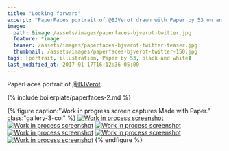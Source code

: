 ```yaml
---
title: "Looking forward"
excerpt: "PaperFaces portrait of @BJVerot drawn with Paper by 53 on an iPad."
image: 
  path: &image /assets/images/paperfaces-bjverot-twitter.jpg 
  feature: *image
  teaser: /assets/images/paperfaces-bjverot-twitter-teaser.jpg
  thumbnail: /assets/images/paperfaces-bjverot-twitter-150.jpg
tags: [portrait, illustration, Paper by 53, black and white]
last_modified_at: 2017-01-17T16:12:36-05:00
---
```


PaperFaces portrait of [@BJVerot](https://twitter.com/BJVerot).

{% include boilerplate/paperfaces-2.md %}

{% figure caption:"Work in progress screen captures Made with Paper." class:"gallery-3-col" %}
[![Work in process screenshot](/assets/images/paperfaces-bjverot-process-1-600.jpg)](/assets/images/paperfaces-bjverot-process-1-lg.jpg)
[![Work in process screenshot](/assets/images/paperfaces-bjverot-process-2-600.jpg)](/assets/images/paperfaces-bjverot-process-2-lg.jpg)
[![Work in process screenshot](/assets/images/paperfaces-bjverot-process-3-600.jpg)](/assets/images/paperfaces-bjverot-process-3-lg.jpg)
[![Work in process screenshot](/assets/images/paperfaces-bjverot-process-4-600.jpg)](/assets/images/paperfaces-bjverot-process-4-lg.jpg)
[![Work in process screenshot](/assets/images/paperfaces-bjverot-process-5-600.jpg)](/assets/images/paperfaces-bjverot-process-5-lg.jpg)
[![Work in process screenshot](/assets/images/paperfaces-bjverot-process-6-600.jpg)](/assets/images/paperfaces-bjverot-process-6-lg.jpg)
{% endfigure %}
